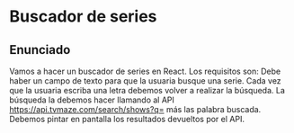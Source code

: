 # Buscador de series

## Enunciado

Vamos a hacer un buscador de series en React. Los requisitos son:
Debe haber un campo de texto para que la usuaria busque una serie.
Cada vez que la usuaria escriba una letra debemos volver a realizar la búsqueda.
La búsqueda la debemos hacer llamando al API https://api.tvmaze.com/search/shows?q= más las palabra buscada.
Debemos pintar en pantalla los resultados devueltos por el API.
